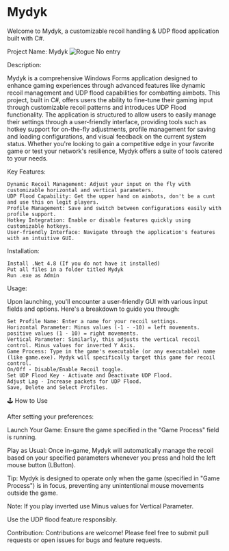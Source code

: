# Mydyk
Welcome to Mydyk, a customizable recoil handling &amp; UDP flood application built with C#. 

Project Name: Mydyk
![Rogue No entry](https://github.com/h0lai/Mydyk/assets/37847231/78e804e7-86b1-401e-adfd-862595ab4593)

Description:

Mydyk is a comprehensive Windows Forms application designed to enhance gaming experiences through advanced features like dynamic recoil management and UDP flood capabilities for combatting aimbots. This project, built in C#, offers users the ability to fine-tune their gaming input through customizable recoil patterns and introduces UDP Flood functionality. The application is structured to allow users to easily manage their settings through a user-friendly interface, providing tools such as hotkey support for on-the-fly adjustments, profile management for saving and loading configurations, and visual feedback on the current system status. Whether you're looking to gain a competitive edge in your favorite game or test your network's resilience, Mydyk offers a suite of tools catered to your needs.

Key Features:

    Dynamic Recoil Management: Adjust your input on the fly with customizable horizontal and vertical parameters.
    UDP Flood Capability: Get the upper hand on aimbots, don't be a cunt and use this on legit players.
    Profile Management: Save and switch between configurations easily with profile support.
    Hotkey Integration: Enable or disable features quickly using customizable hotkeys.
    User-friendly Interface: Navigate through the application's features with an intuitive GUI.

Installation:

    Install .Net 4.8 (If you do not have it installed)
    Put all files in a folder titled Mydyk
    Run .exe as Admin

Usage:

Upon launching, you'll encounter a user-friendly GUI with various input fields and options. Here's a breakdown to guide you through:

    Set Profile Name: Enter a name for your recoil settings.
    Horizontal Parameter: Minus values (-1 - -10) = left movements. positive values (1 - 10) = right movements.
    Vertical Parameter: Similarly, this adjusts the vertical recoil control. Minus values for inverted Y Axis.
    Game Process: Type in the game's executable (or any executable) name (like game.exe). Mydyk will specifically target this game for recoil control.
    On/Off - Disable/Enable Recoil toggle.
    Set UDP Flood Key - Activate and Deactivate UDP Flood.
    Adjust Lag - Increase packets for UDP Flood.
    Save, Delete and Select Profiles.
    
🕹️ How to Use

After setting your preferences:

Launch Your Game: Ensure the game specified in the "Game Process" field is running.

Play as Usual: Once in-game, Mydyk will automatically manage the recoil based on your specified parameters whenever you press and hold the left mouse button (LButton).

Tip: Mydyk is designed to operate only when the game (specified in "Game Process") is in focus, preventing any unintentional mouse movements outside the game. 

Note: If you play inverted use Minus values for Vertical Parameter.

Use the UDP flood feature responsibly.

Contribution:
Contributions are welcome! Please feel free to submit pull requests or open issues for bugs and feature requests.
